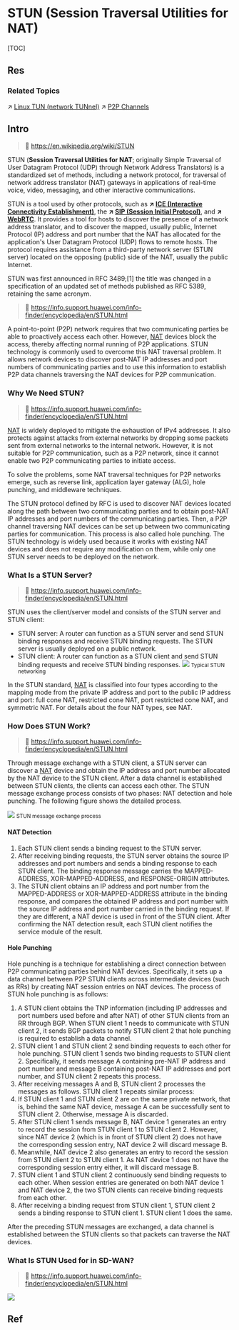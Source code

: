# STUN (Session Traversal Utilities for NAT)

[TOC]



## Res
### Related Topics
↗ [Linux TUN (network TUNnel)](../../../../../../Network%20Virtualization%20(NV)/📌%20NV%20Implementations/Virtual%20Network%20Layer/Linux%20TUN%20(network%20TUNnel).md)
↗ [P2P Channels](../../../../../0x06%20Data%20Link%20Layer/Switched%20LAN/〰️%20P2P%20Channels/P2P%20Channels.md)



## Intro
> 🔗 https://en.wikipedia.org/wiki/STUN

STUN (**Session Traversal Utilities for NAT**; originally Simple Traversal of User Datagram Protocol (UDP) through Network Address Translators) is a standardized set of methods, including a network protocol, for traversal of network address translator (NAT) gateways in applications of real-time voice, video, messaging, and other interactive communications.

STUN is a tool used by other protocols, such as **↗ [ICE (Interactive Connectivity Establishment)](../ICE%20(Interactive%20Connectivity%20Establishment)/ICE%20(Interactive%20Connectivity%20Establishment).md)**, the **↗ [SIP (Session Initial Protocol)](../../../../../../Real%20Time%20Communication%20(Protocol)/SIP%20(Session%20Initial%20Protocol).md)**, and **↗ [WebRTC](../../../../../0x01%20Application%20Layer/🔥%20Web%20(WWW)%20Protocols/WebRTC/WebRTC.md)**. It provides a tool for hosts to discover the presence of a network address translator, and to discover the mapped, usually public, Internet Protocol (IP) address and port number that the NAT has allocated for the application's User Datagram Protocol (UDP) flows to remote hosts. The protocol requires assistance from a third-party network server (STUN server) located on the opposing (public) side of the NAT, usually the public Internet.

STUN was first announced in RFC 3489;[1] the title was changed in a specification of an updated set of methods published as RFC 5389, retaining the same acronym.

> 🔗 https://info.support.huawei.com/info-finder/encyclopedia/en/STUN.html

A point-to-point (P2P) network requires that two communicating parties be able to proactively access each other. However, [NAT](https://info.support.huawei.com/info-finder/encyclopedia/en/NAT.html "NAT") devices block the access, thereby affecting normal running of P2P applications. STUN technology is commonly used to overcome this NAT traversal problem. It allows network devices to discover post-NAT IP addresses and port numbers of communicating parties and to use this information to establish P2P data channels traversing the NAT devices for P2P communication.


### Why We Need STUN?
> 🔗 https://info.support.huawei.com/info-finder/encyclopedia/en/STUN.html

[NAT](https://info.support.huawei.com/info-finder/encyclopedia/en/NAT.html "NAT") is widely deployed to mitigate the exhaustion of IPv4 addresses. It also protects against attacks from external networks by dropping some packets sent from external networks to the internal network. However, it is not suitable for P2P communication, such as a P2P network, since it cannot enable two P2P communicating parties to initiate access.

To solve the problems, some NAT traversal techniques for P2P networks emerge, such as reverse link, application layer gateway (ALG), hole punching, and middleware techniques.

The STUN protocol defined by RFC is used to discover NAT devices located along the path between two communicating parties and to obtain post-NAT IP addresses and port numbers of the communicating parties. Then, a P2P channel traversing NAT devices can be set up between two communicating parties for communication. This process is also called hole punching. The STUN technology is widely used because it works with existing NAT devices and does not require any modification on them, while only one STUN server needs to be deployed on the network.


### What Is a STUN Server?
> 🔗 https://info.support.huawei.com/info-finder/encyclopedia/en/STUN.html

STUN uses the client/server model and consists of the STUN server and STUN client:
- STUN server: A router can function as a STUN server and send STUN binding responses and receive STUN binding requests. The STUN server is usually deployed on a public network.
- STUN client: A router can function as a STUN client and send STUN binding requests and receive STUN binding responses.
![](../../../../../../../../../Assets/Pics/Pasted%20image%2020250320174523.png)
<small>Typical STUN networking</small>

In the STUN standard, [NAT](https://info.support.huawei.com/info-finder/encyclopedia/en/NAT.html "NAT") is classified into four types according to the mapping mode from the private IP address and port to the public IP address and port: full cone NAT, restricted cone NAT, port restricted cone NAT, and symmetric NAT. For details about the four NAT types, see NAT.


### How Does STUN Work?
> 🔗 https://info.support.huawei.com/info-finder/encyclopedia/en/STUN.html

Through message exchange with a STUN client, a STUN server can discover a [NAT](https://info.support.huawei.com/info-finder/encyclopedia/en/NAT.html "NAT") device and obtain the IP address and port number allocated by the NAT device to the STUN client. After a data channel is established between STUN clients, the clients can access each other. The STUN message exchange process consists of two phases: NAT detection and hole punching. The following figure shows the detailed process.

![](../../../../../../../../../Assets/Pics/Pasted%20image%2020250320174606.png)
<small>STUN message exchange process</small>
#### NAT Detection
1. Each STUN client sends a binding request to the STUN server.
2. After receiving binding requests, the STUN server obtains the source IP addresses and port numbers and sends a binding response to each STUN client. The binding response message carries the MAPPED-ADDRESS, XOR-MAPPED-ADDRESS, and RESPONSE-ORIGIN attributes.
3. The STUN client obtains an IP address and port number from the MAPPED-ADDRESS or XOR-MAPPED-ADDRESS attribute in the binding response, and compares the obtained IP address and port number with the source IP address and port number carried in the binding request. If they are different, a NAT device is used in front of the STUN client. After confirming the NAT detection result, each STUN client notifies the service module of the result.
#### Hole Punching
Hole punching is a technique for establishing a direct connection between P2P communicating parties behind NAT devices. Specifically, it sets up a data channel between P2P STUN clients across intermediate devices (such as RRs) by creating NAT session entries on NAT devices. The process of STUN hole punching is as follows:
1. A STUN client obtains the TNP information (including IP addresses and port numbers used before and after NAT) of other STUN clients from an RR through BGP. When STUN client 1 needs to communicate with STUN client 2, it sends BGP packets to notify STUN client 2 that hole punching is required to establish a data channel.
2. STUN client 1 and STUN client 2 send binding requests to each other for hole punching. STUN client 1 sends two binding requests to STUN client 2. Specifically, it sends message A containing pre-NAT IP address and port number and message B containing post-NAT IP addresses and port number, and STUN client 2 repeats this process.
3. After receiving messages A and B, STUN client 2 processes the messages as follows. STUN client 1 repeats similar process:
4. If STUN client 1 and STUN client 2 are on the same private network, that is, behind the same NAT device, message A can be successfully sent to STUN client 2. Otherwise, message A is discarded.
5. After STUN client 1 sends message B, NAT device 1 generates an entry to record the session from STUN client 1 to STUN client 2. However, since NAT device 2 (which is in front of STUN client 2) does not have the corresponding session entry, NAT device 2 will discard message B.
6. Meanwhile, NAT device 2 also generates an entry to record the session from STUN client 2 to STUN client 1. As NAT device 1 does not have the corresponding session entry either, it will discard message B.
7. STUN client 1 and STUN client 2 continuously send binding requests to each other. When session entries are generated on both NAT device 1 and NAT device 2, the two STUN clients can receive binding requests from each other.
8. After receiving a binding request from STUN client 1, STUN client 2 sends a binding response to STUN client 1. STUN client 1 does the same.

After the preceding STUN messages are exchanged, a data channel is established between the STUN clients so that packets can traverse the NAT devices.


### What Is STUN Used for in SD-WAN?
> 🔗 https://info.support.huawei.com/info-finder/encyclopedia/en/STUN.html

![](../../../../../../../../../Assets/Pics/Pasted%20image%2020250320174958.png)



## Ref
